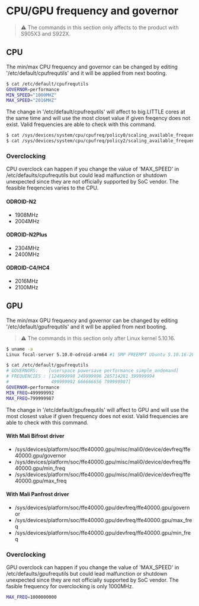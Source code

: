 # CPU/GPU frequency and governor
> :warning: The commands in this section only affects to the product with S905X3 and
S922X.

## CPU
The min/max CPU frequency and governor can be changed by editing
'/etc/default/cpufrequtils' and it will be applied from next booting.

```bash
$ cat /etc/default/cpufrequtils
GOVERNOR=performance
MIN_SPEED="1000MHZ"
MAX_SPEED="2016MHZ"
```

The change in '/etc/default/cpufrequtils' will affect to big.LITTLE cores at
the same time and will use the most closet value if given freqency does not
exist. Valid frequencies are able to check with this command.
```bash
$ cat /sys/devices/system/cpu/cpufreq/policy0/scaling_available_frequencies
$ cat /sys/devices/system/cpu/cpufreq/policy2/scaling_available_frequencies
```

### Overclocking

CPU overclock can happen if you change the value of 'MAX_SPEED' in
/etc/defaults/cpufrequtils but could lead malfunction or shutdown
unexpected since they are not officially supported by SoC vendor.
The feasible freqencies varies to the CPU.

#### ODROID-N2 ####
* 1908MHz
* 2004MHz

#### ODROID-N2Plus ####
* 2304MHz
* 2400MHz

#### ODROID-C4/HC4 ####
* 2016MHz
* 2100MHz

## GPU

The min/max GPU frequency and governor can be changed by editing
'/etc/default/gpufrequtils' and it will be applied from next booting.

> :warning: The commands in this section only after Linux kernel 5.10.16.

```bash
$ uname -a
Linux focal-server 5.10.0-odroid-arm64 #1 SMP PREEMPT Ubuntu 5.10.16-202102191318~groovy (2021-02-19) aarch64 aarch64 aarch64 GNU/Linux
```

```bash
$ cat /etc/default/gpufrequtils
# GOVERNORS:    [userspace powersave performance simple_ondemand]
# FREQUENCIES : [124999998 249999996 285714281 399999994
#                499999992 666666656 799999987]
GOVERNOR=performance
MIN_FREQ=499999992
MAX_FREQ=799999987
```
The change in '/etc/default/gpufrequtils' will affect to GPU and will use the
most closest value if given frequency does not exist. Valid frequencies are
able to check with this command.

#### With Mali Bifrost driver
<ul>
<li>/sys/devices/platform/soc/ffe40000.gpu/misc/mali0/device/devfreq/ffe40000.gpu/governor</li>
<li>/sys/devices/platform/soc/ffe40000.gpu/misc/mali0/device/devfreq/ffe40000.gpu/min_freq</li>
<li>/sys/devices/platform/soc/ffe40000.gpu/misc/mali0/device/devfreq/ffe40000.gpu/max_freq</li>
</ul>

#### With Mali Panfrost driver
<ul>
<li>/sys/devices/platform/soc/ffe40000.gpu/devfreq/ffe40000.gpu/governor</li>
<li>/sys/devices/platform/soc/ffe40000.gpu/devfreq/ffe40000.gpu/max_freq</li>
<li>/sys/devices/platform/soc/ffe40000.gpu/devfreq/ffe40000.gpu/min_freq</li>
</ul>

### Overclocking

GPU overclock can happen if you change the value of 'MAX_SPEED' in
/etc/defaults/gpufrequtils but could lead malfunction or shutdown
unexpected since they are not officially supported by SoC vendor.
The fasible frequency for overclocking is only 1000MHz.

```bash
MAX_FREQ=1000000000
```
